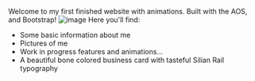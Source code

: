 Welcome to my first finished website with animations. Built with the AOS, and Bootstrap!
![image](https://github.com/user-attachments/assets/2993f3b7-3e5b-4683-8d67-53ff77ea928f)
Here you'll find:
 - Some basic information about me
 - Pictures of me
 - Work in progress features and animations...
 - A beautiful bone colored business card with tasteful Silian Rail typography
